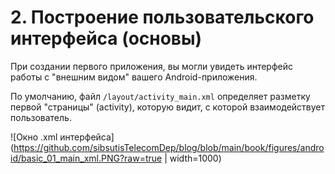 # 2. Построение пользовательского интерфейса (основы)
При создании первого приложения, вы могли увидеть интерфейс работы с "внешним видом" вашего Android-приложения. 

По умолчанию, файл `/layout/activity_main.xml` определяет разметку первой "страницы" (activity), которую видит, с которой взаимодействует пользователь.

![Окно .xml интерфейса](https://github.com/sibsutisTelecomDep/blog/blob/main/book/figures/android/basic_01_main_xml.PNG?raw=true  | width=1000)
